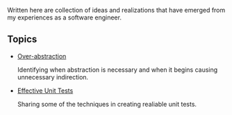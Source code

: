 Written here are collection of ideas and realizations that have emerged from my experiences as a software engineer.

## Topics

- [Over-abstraction](https://github.com/netervati/collected-thoughts/blob/main/OVER-ABSTRACTION.md)

  Identifying when abstraction is necessary and when it begins causing unnecessary indirection.

- [Effective Unit Tests](https://github.com/netervati/collected-thoughts/blob/main/EFFECTIVE-UNIT-TESTING.md)

  Sharing some of the techniques in creating realiable unit tests.

